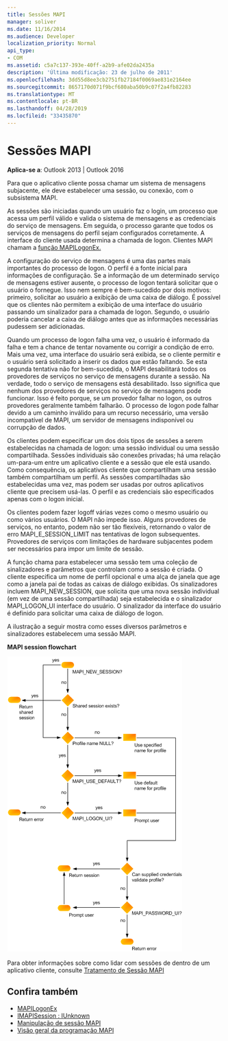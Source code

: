 ```yaml
---
title: Sessões MAPI
manager: soliver
ms.date: 11/16/2014
ms.audience: Developer
localization_priority: Normal
api_type:
- COM
ms.assetid: c5a7c137-393e-40ff-a2b9-afe02da2435a
description: 'Última modificação: 23 de julho de 2011'
ms.openlocfilehash: 3dd55d8ee3cb2751fb27184f0069ae831e2164ee
ms.sourcegitcommit: 8657170d071f9bcf680aba50b9c07f2a4fb82283
ms.translationtype: MT
ms.contentlocale: pt-BR
ms.lasthandoff: 04/28/2019
ms.locfileid: "33435870"
---
```

# <a name="mapi-sessions"></a>Sessões MAPI

**Aplica-se a**: Outlook 2013 | Outlook 2016 
  
Para que o aplicativo cliente possa chamar um sistema de mensagens subjacente, ele deve estabelecer uma sessão, ou conexão, com o subsistema MAPI.
  
As sessões são iniciadas quando um usuário faz o login, um processo que acessa um perfil válido e valida o sistema de mensagens e as credenciais do serviço de mensagens. Em seguida, o processo garante que todos os serviços de mensagens do perfil sejam configurados corretamente. A interface do cliente usada determina a chamada de logon. Clientes MAPI chamam a [função MAPILogonEx.](mapilogonex.md) 
  
A configuração do serviço de mensagens é uma das partes mais importantes do processo de logon. O perfil é a fonte inicial para informações de configuração. Se a informação de um determinado serviço de mensagens estiver ausente, o processo de logon tentará solicitar que o usuário o fornegue. Isso nem sempre é bem-sucedido por dois motivos: primeiro, solicitar ao usuário a exibição de uma caixa de diálogo. É possível que os clientes não permitem a exibição de uma interface do usuário passando um sinalizador para a chamada de logon. Segundo, o usuário poderia cancelar a caixa de diálogo antes que as informações necessárias pudessem ser adicionadas.
  
Quando um processo de logon falha uma vez, o usuário é informado da falha e tem a chance de tentar novamente ou corrigir a condição de erro. Mais uma vez, uma interface do usuário será exibida, se o cliente permitir e o usuário será solicitado a inserir os dados que estão faltando. Se esta segunda tentativa não for bem-sucedida, o MAPI desabilitará todos os provedores de serviços no serviço de mensagens durante a sessão. Na verdade, todo o serviço de mensagens está desabilitado. Isso significa que nenhum dos provedores de serviços no serviço de mensagens pode funcionar. Isso é feito porque, se um provedor falhar no logon, os outros provedores geralmente também falharão. O processo de logon pode falhar devido a um caminho inválido para um recurso necessário, uma versão incompatível de MAPI, um servidor de mensagens indisponível ou corrupção de dados. 
  
Os clientes podem especificar um dos dois tipos de sessões a serem estabelecidas na chamada de logon: uma sessão individual ou uma sessão compartilhada. Sessões individuais são conexões privadas; há uma relação um-para-um entre um aplicativo cliente e a sessão que ele está usando. Como consequência, os aplicativos cliente que compartilham uma sessão também compartilham um perfil. As sessões compartilhadas são estabelecidas uma vez, mas podem ser usadas por outros aplicativos cliente que precisem usá-las. O perfil e as credenciais são especificados apenas com o logon inicial. 
  
Os clientes podem fazer logoff várias vezes como o mesmo usuário ou como vários usuários. O MAPI não impede isso. Alguns provedores de serviços, no entanto, podem não ser tão flexíveis, retornando o valor de erro MAPI_E_SESSION_LIMIT nas tentativas de logon subsequentes. Provedores de serviços com limitações de hardware subjacentes podem ser necessários para impor um limite de sessão.
  
A função chama para estabelecer uma sessão tem uma coleção de sinalizadores e parâmetros que controlam como a sessão é criada. O cliente especifica um nome de perfil opcional e uma alça de janela que age como a janela pai de todas as caixas de diálogo exibidas. Os sinalizadores incluem MAPI_NEW_SESSION, que solicita que uma nova sessão individual (em vez de uma sessão compartilhada) seja estabelecida e o sinalizador MAPI_LOGON_UI interface do usuário. O sinalizador da interface do usuário é definido para solicitar uma caixa de diálogo de logon.
  
A ilustração a seguir mostra como esses diversos parâmetros e sinalizadores estabelecem uma sessão MAPI.
  
**MAPI session flowchart**
  
![Fluxograma de sessão MAPI](media/amapi_47.gif "MAPI")
  
Para obter informações sobre como lidar com sessões de dentro de um aplicativo cliente, consulte [Tratamento de Sessão MAPI](mapi-session-handling.md)
  
## <a name="see-also"></a>Confira também

- [MAPILogonEx](mapilogonex.md)  
- [IMAPISession : IUnknown](imapisessioniunknown.md)
- [Manipulação de sessão MAPI](mapi-session-handling.md)  
- [Visão geral da programação MAPI](mapi-programming-overview.md)

